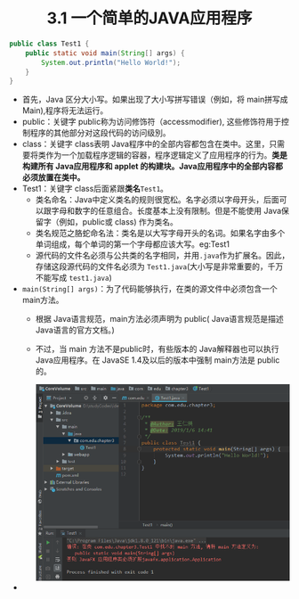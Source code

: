 <h1 align="center">3.1 一个简单的JAVA应用程序</h1>

```java
public class Test1 {
    public static void main(String[] args) {
        System.out.println("Hello World!");
    }
}
```

* 首先，Java 区分大小写。如果出现了大小写拼写错误（例如，将 main拼写成 Main),程序将无法运行。
* public：关键字 public称为访问修饰符（accessmodifier), 这些修饰符用于控制程序的其他部分对这段代码的访问级別。
* class：关键字 class表明 Java程序中的全部内容都包含在类中。这里，只需要将类作为一个加载程序逻辑的容器，程序逻辑定义了应用程序的行为。**类是构建所有 Java应用程序和 applet 的构建块。Java应用程序中的全部内容都必须放置在类中。**
* Test1：关键字 class后面紧跟**类名**`Test1`。
  * 类名命名：Java中定义类名的规则很宽松。名字必须以字母开头，后面可以跟字母和数字的任意组合。长度基本上没有限制。但是不能使用 Java保留字（例如，public或 class) 作为类名。
  * 类名规范之胳蛇命名法：类名是以大写字母开头的名词。如果名字由多个单词组成，每个单词的第一个字母都应该大写。eg:Test1
  * 源代码的文件名必须与公共类的名字相同，并用`.java`作为扩展名。因此，存储这段源代码的文件名必须为 `Test1.java`(大小写是非常重要的，千万不能写成 `test1.java`)
* `main(String[] args)`：为了代码能够执行，在类的源文件中必须包含一个 main方法。
  * 根据 Java语言规范，main方法必须声明为 public( Java语言规范是描述 Java语言的官方文档。)
  * 不过，当 main 方法不是public时，有些版本的 Java解释器也可以执行 Java应用程序。在 JavaSE 1.4及以后的版本中强制 main方法是 public的。

	<div align="center"><img src="./img/001.png"/></div>
* 
